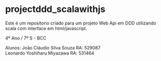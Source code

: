 # projectddd_scalawithjs
Este é um repositorio criado para um projeto Web Api em DDD utilizando scala com interface em html/javascript.

4º Ano / 7º S  - BCC

Alunos:
João Cláudio Silva Souza        RA: 529087  
Leonardo Yoshiharu Miyazawa     RA: 531464